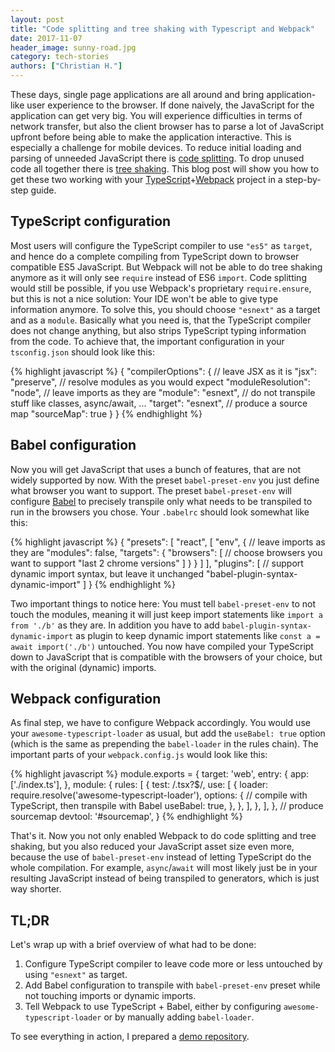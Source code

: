 ```yaml
---
layout: post
title: "Code splitting and tree shaking with Typescript and Webpack"
date: 2017-11-07
header_image: sunny-road.jpg
category: tech-stories
authors: ["Christian H."]
---
```


These days, single page applications are all around and bring application-like user experience to the browser.
If done naively, the JavaScript for the application can get very big.
You will experience difficulties in terms of network transfer, but also the client browser has to parse a lot of JavaScript upfront before being able to make the application interactive.
This is especially a challenge for mobile devices.
To reduce initial loading and parsing of unneeded JavaScript there is [code splitting][code-splitting].
To drop unused code all together there is [tree shaking][tree-shaking].
This blog post will show you how to get these two working with your [TypeScript][typescript]+[Webpack][webpack] project in a step-by-step guide.

## TypeScript configuration

Most users will configure the TypeScript compiler to use `"es5"` as `target`, and hence do a complete compiling from TypeScript down to browser compatible ES5 JavaScript.
But Webpack will not be able to do tree shaking anymore as it will only see `require` instead of ES6 `import`.
Code splitting would still be possible, if you use Webpack's proprietary `require.ensure`, but this is not a nice solution: Your IDE won't be able to give type information anymore.
To solve this, you should choose `"esnext"` as a target and as a `module`.
Basically what you need is, that the TypeScript compiler does not change anything, but also strips TypeScript typing information from the code.
To achieve that, the important configuration in your `tsconfig.json` should look like this:

{% highlight javascript %}
{
  "compilerOptions": {
    // leave JSX as it is
    "jsx": "preserve",
    // resolve modules as you would expect
    "moduleResolution": "node",
    // leave imports as they are
    "module": "esnext",
    // do not transpile stuff like classes, async/await, ...
    "target": "esnext",
    // produce a source map
    "sourceMap": true
  }
}
{% endhighlight %}

## Babel configuration

Now you will get JavaScript that uses a bunch of features, that are not widely supported by now.
With the preset `babel-preset-env` you just define what browser you want to support. The preset `babel-preset-env` will configure [Babel][babel] to precisely transpile only what needs to be transpiled to run in the browsers you chose. Your `.babelrc` should look somewhat like this:

{% highlight javascript %}
{
  "presets": [
    "react",
    [
      "env",
      {
        // leave imports as they are
        "modules": false,
        "targets": {
          "browsers": [
            // choose browsers you want to support
            "last 2 chrome versions"
          ]
        }
      }
    ]
  ],
  "plugins": [
    // support dynamic import syntax, but leave it unchanged
    "babel-plugin-syntax-dynamic-import"
  ]
}
{% endhighlight %}

Two important things to notice here: You must tell `babel-preset-env` to not touch the modules, meaning it will just keep import statements like `import a from './b'` as they are.
In addition you have to add `babel-plugin-syntax-dynamic-import` as plugin to keep dynamic import statements like `const a = await import('./b')` untouched.
You now have compiled your TypeScript down to JavaScript that is compatible with the browsers of your choice, but with the original (dynamic) imports.

## Webpack configuration

As final step, we have to configure Webpack accordingly.
You would use your `awesome-typescript-loader` as usual, but add the `useBabel: true` option (which is the same as prepending the `babel-loader` in the rules chain).
The important parts of your `webpack.config.js` would look like this:

{% highlight javascript %}
module.exports = {
  target: 'web',
  entry: {
    app: ['./index.ts'],
  },
  module: {
    rules: [
      {
        test: /\.tsx?$/,
        use: [
          {
            loader: require.resolve('awesome-typescript-loader'),
            options: {
              // compile with TypeScript, then transpile with Babel
              useBabel: true,
            },
          },
        ],
      },
    ],
  },
  // produce sourcemap
  devtool: '#sourcemap',
}
{% endhighlight %}

That's it.
Now you not only enabled Webpack to do code splitting and tree shaking, but you also reduced your JavaScript asset size even more, because the use of `babel-preset-env` instead of letting TypeScript do the whole compilation.
For example, `async`/`await` will most likely just be in your resulting JavaScript instead of being transpiled to generators, which is just way shorter.

## TL;DR

Let's wrap up with a brief overview of what had to be done:

1. Configure TypeScript compiler to leave code more or less untouched by using `"esnext"` as target.
2. Add Babel configuration to transpile with `babel-preset-env` preset while not touching imports or dynamic imports.
3. Tell Webpack to use TypeScript + Babel, either by configuring `awesome-typescript-loader` or by manually adding `babel-loader`.

To see everything in action, I prepared a [demo repository](https://github.com/ePages-de/typescript-babel-webpack-treeshaking-codesplitting-demo).

[code-splitting]: https://webpack.js.org/guides/code-splitting/
[tree-shaking]: https://webpack.js.org/guides/tree-shaking/
[webpack]: https://webpack.js.org/
[typescript]: https://www.typescriptlang.org/
[babel]: https://babeljs.io/

